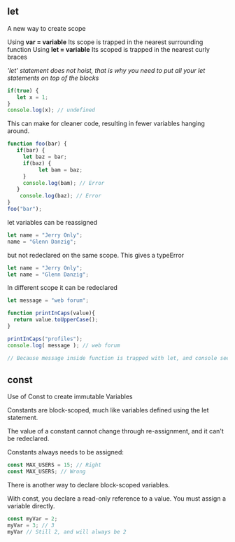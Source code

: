 ## let
A new way to create scope

Using **var = variable** Its scope is trapped in the nearest surrounding function 
Using **let = variable** Its scoped is trapped in the nearest curly braces

*'let' statement does not hoist, that is why you need to put all your let statements on top of the blocks*

```js
if(true) {
   let x = 1;
}
console.log(x); // undefined
```

This can make for cleaner code, resulting in fewer variables hanging around. 

```js
function foo(bar) {
   if(bar) {
     let baz = bar;
     if(baz) {
          let bam = baz;
     }
     console.log(bam); // Error
   }
    console.log(baz); // Error
}
foo("bar");
```

let variables can be reassigned
```js
let name = "Jerry Only";
name = "Glenn Danzig";
```

but not redeclared on the same scope. This gives a typeError
```js
let name = "Jerry Only";
let name = "Glenn Danzig";
```

In different scope it can be redeclared
```js
let message = "web forum";

function printInCaps(value){
  return value.toUpperCase();
}

printInCaps("profiles");
console.log( message ); // web forum

// Because message inside function is trapped with let, and console sees only the global message
```

## const
Use of Const to create immutable Variables

Constants are block-scoped, much like variables defined using the let statement. 

The value of a constant cannot change through re-assignment, and it can't be redeclared.

Constants always needs to be assigned:

```js
const MAX_USERS = 15; // Right
const MAX_USERS; // Wrong
```

There is another way to declare block-scoped variables. 

With const, you declare a read-only reference to a value. You must assign a variable directly. 

```js
const myVar = 2;
myVar = 3; // 3
myVar // Still 2, and will always be 2
```
